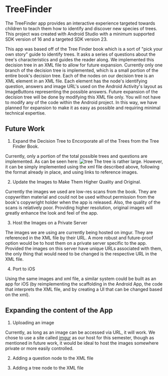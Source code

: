 # TreeFinder

The TreeFinder app provides an interactive experience targeted towards children to teach them how to identify and discover new species of trees. This project was created with Android Studio with a minimum supported SDK version of 16 and a targeted SDK version 23. 

This app was based off of the Tree Finder book which is a sort of "pick your own story" guide to identify trees. It asks a series of questions about the tree's characteristics and guides the reader along. We implemented this decision tree in an XML file to allow for future expansion. Currently only one branch of the decision tree is implemented, which is a small portion of the entire book's decision tree. Each of the nodes on our decision tree is an XML element in an XML file. Each element has the node's identifying question, answers and image URL's used on the Android Activity's layout as ImageButtons representing the possible answers. Future expansion of the decision tree will be done by modifying this XML file only. You will not have to modify any of the code within the Android project. In this way, we have planned for expansion to make it as easy as possible and requiring minimal technical expertise. 

## Future Work
1. Expand the Decision Tree to Encorporate all of the Trees from the Tree Finder Book.
   
Currently, only a portion of the total possible trees and questions are implemented. As can be seen here:
![tree](http://i.imgur.com/5EJZEcH.jpg)
The tree is rather large. However, it can be simply implemented using the xml file described above, following the format already in place, and using links to reference images.

2. Update the Images to Make Them Higher Quality and Original. 

Currently the images we used are low-res scans from the book. They are copywritten material and could not be used without permission from the book's copywright holder when the app is released. Also, the quality of the scans is relatively poor. Providing higher resolution, original images will greatly enhance the look and feel of the app.

3. Host the Images on a Private Server

The images we are using are currently being hosted on imgur. They are referenced in the XML file by their URL. A more robust and future-proof option would be to host them on a private server specific to the app. Provided the images on this server have unique URLs associated with them, the only thing that would need to be changed is the respective URL in the XML file.

4. Port to iOS

Using the same images and xml file, a similar system could be built as an app for iOS (by reimplementing the scaffolding in the Android App, the code that interprets the XML file, and by creating a UI that can be changed based on the xml).

## Expanding the content of the App

1. Uploading an image

Currently, as long as an image can be accessed via URL, it will work. We chose to use a site called [imgur](www.imgur.com) as our host for this semester, though as mentioned in future work, it would be ideal to host the images somewhere private or more easily controlled.

2. Adding a question node to the XML file

3. Adding a tree node to the XML file

